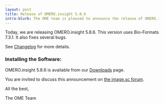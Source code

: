 ```yaml
---
layout: post
title: Release of OMERO.insight 5.8.6
intro-blurb: The OME team is pleased to announce the release of OMERO.insight 5.8.6
---
```


Today, we are releasing OMERO.insight 5.8.6. This version uses Bio-Formats 7.3.1.
It also fixes several bugs.

See [Changelog](https://github.com/ome/omero-insight/blob/v5.8.6/CHANGELOG.md) for more details.

### Installing the Software:

OMERO.insight 5.8.6 is available from our
[Downloads](https://www.openmicroscopy.org/omero/downloads/) page.

You are invited to discuss this announcement on
[the image.sc forum](https://forum.image.sc/).

All the best,

The OME Team
